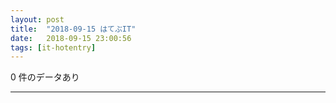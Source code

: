 ```yaml
---
layout: post
title:  "2018-09-15 はてぶIT"
date:   2018-09-15 23:00:56
tags: [it-hotentry]
---
```

0 件のデータあり

<hr>
